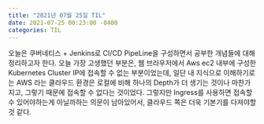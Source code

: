 ```yaml
---
title: "2021년 07월 25일 TIL"
date: 2021-07-25 00:23:00 -0400
categories: TIL
---
```


오늘은 쿠버네티스 + Jenkins로 CI/CD PipeLine을 구성하면서 공부한 개념들에 대해 정리하고자 한다.
오늘 가장 고생했던 부분은, 웹 브라우저에서 Aws ec2 내부에 구성한 Kubernetes Cluster IP에 접속할 수 없는 부분이었는데,
일단 내 지식으로 이해하기로는 AWS 라는 클라우드 환경은 로컬에 비해 하나의 Depth가 더 생기는 것이나 마찬가지고, 그렇기 때문에 접속할 수 없다는 것이었다.
그렇지만 Ingress를 사용하면 접속할 수 있어야하는게 아닐까하는 의문이 남아있어서, 클라우드 쪽은 더욱 기본기를 다져야할 것 같다.



 
